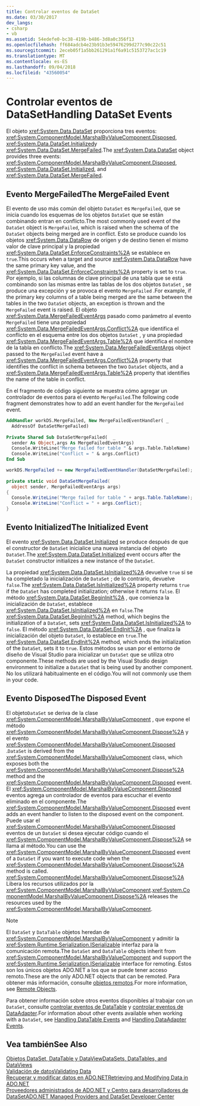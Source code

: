 ```yaml
---
title: Controlar eventos de DataSet
ms.date: 03/30/2017
dev_langs:
- csharp
- vb
ms.assetid: 54edefe0-bc38-419b-b486-3d8a0c356f13
ms.openlocfilehash: ff684adcb4e23b91b3e59476299d277c90c22c51
ms.sourcegitcommit: 2eceb05f1a5bb261291a1f6a91c5153727ac1c19
ms.translationtype: MT
ms.contentlocale: es-ES
ms.lasthandoff: 09/04/2018
ms.locfileid: "43560054"
---
```

# <a name="handling-dataset-events"></a><span data-ttu-id="d0fe8-102">Controlar eventos de DataSet</span><span class="sxs-lookup"><span data-stu-id="d0fe8-102">Handling DataSet Events</span></span>
<span data-ttu-id="d0fe8-103">El objeto <xref:System.Data.DataSet> proporciona tres eventos: <xref:System.ComponentModel.MarshalByValueComponent.Disposed>, <xref:System.Data.DataSet.Initialized>y <xref:System.Data.DataSet.MergeFailed>.</span><span class="sxs-lookup"><span data-stu-id="d0fe8-103">The <xref:System.Data.DataSet> object provides three events: <xref:System.ComponentModel.MarshalByValueComponent.Disposed>, <xref:System.Data.DataSet.Initialized>, and <xref:System.Data.DataSet.MergeFailed>.</span></span>  
  
## <a name="the-mergefailed-event"></a><span data-ttu-id="d0fe8-104">Evento MergeFailed</span><span class="sxs-lookup"><span data-stu-id="d0fe8-104">The MergeFailed Event</span></span>  
 <span data-ttu-id="d0fe8-105">El evento de uso más común del objeto `DataSet` es `MergeFailed`, que se inicia cuando los esquemas de los objetos `DataSet` que se están combinando entran en conflicto.</span><span class="sxs-lookup"><span data-stu-id="d0fe8-105">The most commonly used event of the `DataSet` object is `MergeFailed`, which is raised when the schema of the `DataSet` objects being merged are in conflict.</span></span> <span data-ttu-id="d0fe8-106">Esto se produce cuando los objetos <xref:System.Data.DataRow> de origen y de destino tienen el mismo valor de clave principal y la propiedad <xref:System.Data.DataSet.EnforceConstraints%2A> se establece en `true`.</span><span class="sxs-lookup"><span data-stu-id="d0fe8-106">This occurs when a target and source <xref:System.Data.DataRow> have the same primary key value, and the <xref:System.Data.DataSet.EnforceConstraints%2A> property is set to `true`.</span></span> <span data-ttu-id="d0fe8-107">Por ejemplo, si las columnas de clave principal de una tabla que se está combinando son las mismas entre las tablas de los dos objetos `DataSet` , se produce una excepción y se provoca el evento `MergeFailed` .</span><span class="sxs-lookup"><span data-stu-id="d0fe8-107">For example, if the primary key columns of a table being merged are the same between the tables in the two `DataSet` objects, an exception is thrown and the `MergeFailed` event is raised.</span></span> <span data-ttu-id="d0fe8-108">El objeto <xref:System.Data.MergeFailedEventArgs> pasado como parámetro al evento `MergeFailed` tiene una propiedad <xref:System.Data.MergeFailedEventArgs.Conflict%2A> que identifica el conflicto en el esquema entre los dos objetos `DataSet` , y una propiedad <xref:System.Data.MergeFailedEventArgs.Table%2A> que identifica el nombre de la tabla en conflicto.</span><span class="sxs-lookup"><span data-stu-id="d0fe8-108">The <xref:System.Data.MergeFailedEventArgs> object passed to the `MergeFailed` event have a <xref:System.Data.MergeFailedEventArgs.Conflict%2A> property that identifies the conflict in schema between the two `DataSet` objects, and a <xref:System.Data.MergeFailedEventArgs.Table%2A> property that identifies the name of the table in conflict.</span></span>  
  
 <span data-ttu-id="d0fe8-109">En el fragmento de código siguiente se muestra cómo agregar un controlador de eventos para el evento `MergeFailed`.</span><span class="sxs-lookup"><span data-stu-id="d0fe8-109">The following code fragment demonstrates how to add an event handler for the `MergeFailed` event.</span></span>  
  
```vb  
AddHandler workDS.MergeFailed, New MergeFailedEventHandler( _  
  AddressOf DataSetMergeFailed)  
  
Private Shared Sub DataSetMergeFailed(  _  
  sender As Object,args As MergeFailedEventArgs)  
  Console.WriteLine("Merge failed for table " & args.Table.TableName)  
  Console.WriteLine("Conflict = " & args.Conflict)  
End Sub  
```  
  
```csharp  
workDS.MergeFailed += new MergeFailedEventHandler(DataSetMergeFailed);  
  
private static void DataSetMergeFailed(  
  object sender, MergeFailedEventArgs args)  
{  
  Console.WriteLine("Merge failed for table " + args.Table.TableName);  
  Console.WriteLine("Conflict = " + args.Conflict);  
}  
```  
  
## <a name="the-initialized-event"></a><span data-ttu-id="d0fe8-110">Evento Initialized</span><span class="sxs-lookup"><span data-stu-id="d0fe8-110">The Initialized Event</span></span>  
 <span data-ttu-id="d0fe8-111">El evento <xref:System.Data.DataSet.Initialized> se produce después de que el constructor de `DataSet` inicialice una nueva instancia del objeto `DataSet`.</span><span class="sxs-lookup"><span data-stu-id="d0fe8-111">The <xref:System.Data.DataSet.Initialized> event occurs after the `DataSet` constructor initializes a new instance of the `DataSet`.</span></span>  
  
 <span data-ttu-id="d0fe8-112">La propiedad <xref:System.Data.DataSet.IsInitialized%2A> devuelve `true` si se ha completado la inicialización de `DataSet` ; de lo contrario, devuelve `false`.</span><span class="sxs-lookup"><span data-stu-id="d0fe8-112">The <xref:System.Data.DataSet.IsInitialized%2A> property returns `true` if the `DataSet` has completed initialization; otherwise it returns `false`.</span></span> <span data-ttu-id="d0fe8-113">El método <xref:System.Data.DataSet.BeginInit%2A> , que comienza la inicialización de `DataSet`, establece <xref:System.Data.DataSet.IsInitialized%2A> en `false`.</span><span class="sxs-lookup"><span data-stu-id="d0fe8-113">The <xref:System.Data.DataSet.BeginInit%2A> method, which begins the initialization of a `DataSet`, sets <xref:System.Data.DataSet.IsInitialized%2A> to `false`.</span></span> <span data-ttu-id="d0fe8-114">El método <xref:System.Data.DataSet.EndInit%2A> , que finaliza la inicialización del objeto `DataSet`, lo establece en `true`.</span><span class="sxs-lookup"><span data-stu-id="d0fe8-114">The <xref:System.Data.DataSet.EndInit%2A> method, which ends the initialization of the `DataSet`, sets it to `true`.</span></span> <span data-ttu-id="d0fe8-115">Estos métodos se usan por el entorno de diseño de Visual Studio para inicializar un `DataSet` que se utiliza otro componente.</span><span class="sxs-lookup"><span data-stu-id="d0fe8-115">These methods are used by the Visual Studio design environment to initialize a `DataSet` that is being used by another component.</span></span> <span data-ttu-id="d0fe8-116">No los utilizará habitualmente en el código.</span><span class="sxs-lookup"><span data-stu-id="d0fe8-116">You will not commonly use them in your code.</span></span>  
  
## <a name="the-disposed-event"></a><span data-ttu-id="d0fe8-117">Evento Disposed</span><span class="sxs-lookup"><span data-stu-id="d0fe8-117">The Disposed Event</span></span>  
 <span data-ttu-id="d0fe8-118">El objeto`DataSet` se deriva de la clase <xref:System.ComponentModel.MarshalByValueComponent> , que expone el método <xref:System.ComponentModel.MarshalByValueComponent.Dispose%2A> y el evento <xref:System.ComponentModel.MarshalByValueComponent.Disposed> .</span><span class="sxs-lookup"><span data-stu-id="d0fe8-118">`DataSet` is derived from the <xref:System.ComponentModel.MarshalByValueComponent> class, which exposes both the <xref:System.ComponentModel.MarshalByValueComponent.Dispose%2A> method and the <xref:System.ComponentModel.MarshalByValueComponent.Disposed> event.</span></span> <span data-ttu-id="d0fe8-119">El <xref:System.ComponentModel.MarshalByValueComponent.Disposed> eventos agrega un controlador de eventos para escuchar el evento eliminado en el componente.</span><span class="sxs-lookup"><span data-stu-id="d0fe8-119">The <xref:System.ComponentModel.MarshalByValueComponent.Disposed> event adds an event handler to listen to the disposed event on the component.</span></span> <span data-ttu-id="d0fe8-120">Puede usar el <xref:System.ComponentModel.MarshalByValueComponent.Disposed> eventos de un `DataSet` si desea ejecutar código cuando el <xref:System.ComponentModel.MarshalByValueComponent.Dispose%2A> se llama al método.</span><span class="sxs-lookup"><span data-stu-id="d0fe8-120">You can use the <xref:System.ComponentModel.MarshalByValueComponent.Disposed> event of a `DataSet` if you want to execute code when the <xref:System.ComponentModel.MarshalByValueComponent.Dispose%2A> method is called.</span></span> <span data-ttu-id="d0fe8-121"><xref:System.ComponentModel.MarshalByValueComponent.Dispose%2A> Libera los recursos utilizados por la <xref:System.ComponentModel.MarshalByValueComponent>.</span><span class="sxs-lookup"><span data-stu-id="d0fe8-121"><xref:System.ComponentModel.MarshalByValueComponent.Dispose%2A> releases the resources used by the <xref:System.ComponentModel.MarshalByValueComponent>.</span></span>  
  
> [!NOTE]
>  <span data-ttu-id="d0fe8-122">El `DataSet` y `DataTable` objetos heredan de <xref:System.ComponentModel.MarshalByValueComponent> y admitir la <xref:System.Runtime.Serialization.ISerializable> interfaz para la comunicación remota.</span><span class="sxs-lookup"><span data-stu-id="d0fe8-122">The `DataSet` and `DataTable` objects inherit from <xref:System.ComponentModel.MarshalByValueComponent> and support the <xref:System.Runtime.Serialization.ISerializable> interface for remoting.</span></span> <span data-ttu-id="d0fe8-123">Éstos son los únicos objetos ADO.NET a los que se puede tener acceso remoto.</span><span class="sxs-lookup"><span data-stu-id="d0fe8-123">These are the only ADO.NET objects that can be remoted.</span></span> <span data-ttu-id="d0fe8-124">Para obtener más información, consulte [objetos remotos](https://msdn.microsoft.com/library/515686e6-0a8d-42f7-8188-73abede57c58).</span><span class="sxs-lookup"><span data-stu-id="d0fe8-124">For more information, see [Remote Objects](https://msdn.microsoft.com/library/515686e6-0a8d-42f7-8188-73abede57c58).</span></span>  
  
 <span data-ttu-id="d0fe8-125">Para obtener información sobre otros eventos disponibles al trabajar con un `DataSet`, consulte [controlar eventos de DataTable](../../../../../docs/framework/data/adonet/dataset-datatable-dataview/handling-datatable-events.md) y [controlar eventos de DataAdapter](../../../../../docs/framework/data/adonet/handling-dataadapter-events.md).</span><span class="sxs-lookup"><span data-stu-id="d0fe8-125">For information about other events available when working with a `DataSet`, see [Handling DataTable Events](../../../../../docs/framework/data/adonet/dataset-datatable-dataview/handling-datatable-events.md) and [Handling DataAdapter Events](../../../../../docs/framework/data/adonet/handling-dataadapter-events.md).</span></span>  
  
## <a name="see-also"></a><span data-ttu-id="d0fe8-126">Vea también</span><span class="sxs-lookup"><span data-stu-id="d0fe8-126">See Also</span></span>  
 [<span data-ttu-id="d0fe8-127">Objetos DataSet, DataTable y DataView</span><span class="sxs-lookup"><span data-stu-id="d0fe8-127">DataSets, DataTables, and DataViews</span></span>](../../../../../docs/framework/data/adonet/dataset-datatable-dataview/index.md)  
 [<span data-ttu-id="d0fe8-128">Validación de datos</span><span class="sxs-lookup"><span data-stu-id="d0fe8-128">Validating Data</span></span>](https://msdn.microsoft.com/library/b3a9ee4e-5d4d-4411-9c56-c811f2b4ee7e)  
 [<span data-ttu-id="d0fe8-129">Recuperar y modificar datos en ADO.NET</span><span class="sxs-lookup"><span data-stu-id="d0fe8-129">Retrieving and Modifying Data in ADO.NET</span></span>](../../../../../docs/framework/data/adonet/retrieving-and-modifying-data.md)  
 [<span data-ttu-id="d0fe8-130">Proveedores administrados de ADO.NET y Centro para desarrolladores de DataSet</span><span class="sxs-lookup"><span data-stu-id="d0fe8-130">ADO.NET Managed Providers and DataSet Developer Center</span></span>](https://go.microsoft.com/fwlink/?LinkId=217917)
